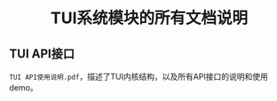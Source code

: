 <h1 align="center"> TUI系统模块的所有文档说明 </h1>


## TUI API接口
`TUI API使用说明.pdf`，描述了TUI内核结构，以及所有API接口的说明和使用demo。

